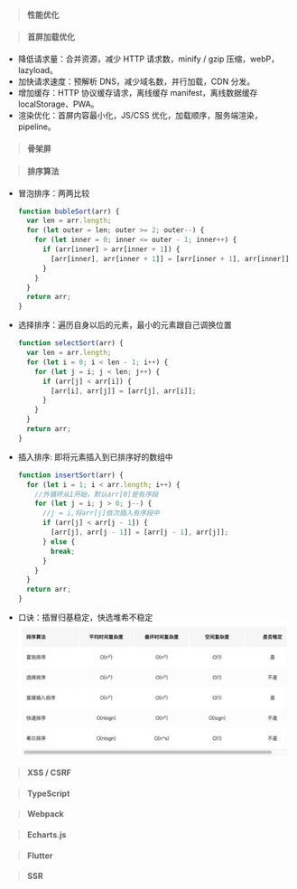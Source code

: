 > #### 性能优化

> #### 首屏加载优化

- 降低请求量：合并资源，减少 HTTP 请求数，minify / gzip 压缩，webP，lazyload。
- 加快请求速度：预解析 DNS，减少域名数，并行加载，CDN 分发。
- 增加缓存：HTTP 协议缓存请求，离线缓存 manifest，离线数据缓存 localStorage、PWA。
- 渲染优化：首屏内容最小化，JS/CSS 优化，加载顺序，服务端渲染，pipeline。

> #### 骨架屏

> #### 排序算法

- 冒泡排序：两两比较

  ```js
  function bubleSort(arr) {
    var len = arr.length;
    for (let outer = len; outer >= 2; outer--) {
      for (let inner = 0; inner <= outer - 1; inner++) {
        if (arr[inner] > arr[inner + 1]) {
          [arr[inner], arr[inner + 1]] = [arr[inner + 1], arr[inner]];
        }
      }
    }
    return arr;
  }
  ```

- 选择排序：遍历自身以后的元素，最小的元素跟自己调换位置

  ```js
  function selectSort(arr) {
    var len = arr.length;
    for (let i = 0; i < len - 1; i++) {
      for (let j = i; j < len; j++) {
        if (arr[j] < arr[i]) {
          [arr[i], arr[j]] = [arr[j], arr[i]];
        }
      }
    }
    return arr;
  }
  ```

- 插入排序: 即将元素插入到已排序好的数组中

  ```js
  function insertSort(arr) {
    for (let i = 1; i < arr.length; i++) {
      //外循环从1开始，默认arr[0]是有序段
      for (let j = i; j > 0; j--) {
        //j = i,将arr[j]依次插入有序段中
        if (arr[j] < arr[j - 1]) {
          [arr[j], arr[j - 1]] = [arr[j - 1], arr[j]];
        } else {
          break;
        }
      }
    }
    return arr;
  }
  ```

- 口诀：插冒归基稳定，快选堆希不稳定
  <img src="imgs/sort.png" />

> #### XSS / CSRF

> #### TypeScript

> #### Webpack

> #### Echarts.js

> #### Flutter

> #### SSR

